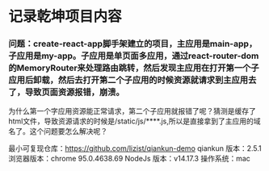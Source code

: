 # 记录乾坤项目内容

### 问题：create-react-app脚手架建立的项目，主应用是main-app，子应用是my-app。子应用是单页面多应用，通过react-router-dom的MemoryRouter来处理路由跳转，然后发现主应用在打开第一个子应用后卸载，然后去打开第二个子应用的时候资源就请求到主应用去了，导致页面资源报错，崩溃。
为什么第一个字应用资源能正常请求，第二个子应用就报错了呢？猜测是缓存了html文件，导致资源请求的时候是/static/js/****.js,所以是直接拿到了主应用的域名了。这个问题要怎么解决呢？

最小可复现仓库：https://github.com/lizist/qiankun-demo
qiankun 版本：2.5.1
浏览器版本：chrome 95.0.4638.69
NodeJs 版本：v14.17.3
操作系统：mac